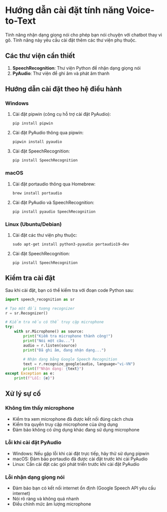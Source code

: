 # Hướng dẫn cài đặt tính năng Voice-to-Text

Tính năng nhận dạng giọng nói cho phép bạn nói chuyện với chatbot thay vì gõ. Tính năng này yêu cầu cài đặt thêm các thư viện phụ thuộc.

## Các thư viện cần thiết

1. **SpeechRecognition**: Thư viện Python để nhận dạng giọng nói
2. **PyAudio**: Thư viện để ghi âm và phát âm thanh 

## Hướng dẫn cài đặt theo hệ điều hành

### Windows

1. Cài đặt pipwin (công cụ hỗ trợ cài đặt PyAudio):
   ```
   pip install pipwin
   ```

2. Cài đặt PyAudio thông qua pipwin:
   ```
   pipwin install pyaudio
   ```

3. Cài đặt SpeechRecognition:
   ```
   pip install SpeechRecognition
   ```

### macOS

1. Cài đặt portaudio thông qua Homebrew:
   ```
   brew install portaudio
   ```

2. Cài đặt PyAudio và SpeechRecognition:
   ```
   pip install pyaudio SpeechRecognition
   ```

### Linux (Ubuntu/Debian)

1. Cài đặt các thư viện phụ thuộc:
   ```
   sudo apt-get install python3-pyaudio portaudio19-dev
   ```

2. Cài đặt SpeechRecognition:
   ```
   pip install SpeechRecognition
   ```

## Kiểm tra cài đặt

Sau khi cài đặt, bạn có thể kiểm tra với đoạn code Python sau:

```python
import speech_recognition as sr

# Tạo một đối tượng recognizer
r = sr.Recognizer()

# Kiểm tra nếu có thể truy cập microphone
try:
    with sr.Microphone() as source:
        print("Kiểm tra microphone thành công!")
        print("Nói một câu...")
        audio = r.listen(source)
        print("Đã ghi âm, đang nhận dạng...")
        
        # Nhận dạng bằng Google Speech Recognition
        text = r.recognize_google(audio, language="vi-VN")
        print(f"Nhận dạng: {text}")
except Exception as e:
    print(f"Lỗi: {e}")
```

## Xử lý sự cố

### Không tìm thấy microphone

- Kiểm tra xem microphone đã được kết nối đúng cách chưa
- Kiểm tra quyền truy cập microphone của ứng dụng
- Đảm bảo không có ứng dụng khác đang sử dụng microphone

### Lỗi khi cài đặt PyAudio

- Windows: Nếu gặp lỗi khi cài đặt trực tiếp, hãy thử sử dụng pipwin
- macOS: Đảm bảo portaudio đã được cài đặt trước khi cài PyAudio
- Linux: Cần cài đặt các gói phát triển trước khi cài đặt PyAudio

### Lỗi nhận dạng giọng nói

- Đảm bảo bạn có kết nối internet ổn định (Google Speech API yêu cầu internet)
- Nói rõ ràng và không quá nhanh
- Điều chỉnh mức âm lượng microphone 